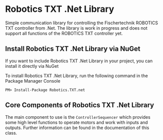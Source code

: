 # Robotics TXT .Net Library
Simple communication library for controlling the Fischertechnik ROBOTICS TXT controller from .Net.
The library is work in progress and does not support all functions of the ROBOTICS TXT controller yet.

## Install Robotics TXT .Net Library via NuGet

If you want to include Robotics TXT .Net Library in your project, you can install it directly via NuGet

To install Robotics TXT .Net Library, run the following command in the Package Manager Console

```
PM> Install-Package Robotics.TXT.net
```

## Core Components of Robotics TXT .Net Library
The main component to use is the `ControllerSequencer` which provides some high level functions to 
operate motors and work with inputs and outputs. Further information can be found in the documentation of this class.
